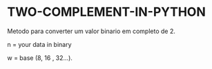 # TWO-COMPLEMENT-IN-PYTHON
Metodo para converter um valor binario em completo de 2.

n = your data in binary

w = base (8, 16 , 32...).
